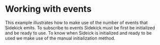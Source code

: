 # Working with events
This example illustrates how to make use of the number of events that Sidekick emits. To subscribe to events Sidekick must be first be initialized and be ready to use. To know when Sideick is initialized and ready to be used we make use of the manual initialization method. 

